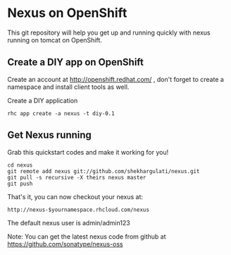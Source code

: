 Nexus on OpenShift
============================

This git repository will help you get up and running quickly with nexus running on tomcat on OpenShift.

Create a DIY app on OpenShift
----------------------------

Create an account at http://openshift.redhat.com/ , don't forget to create a namespace and install client tools as well.

Create a DIY application

    rhc app create -a nexus -t diy-0.1

Get Nexus running
----------------------------
Grab this quickstart codes and make it working for you!

    cd nexus
    git remote add nexus git://github.com/shekhargulati/nexus.git
    git pull -s recursive -X theirs nexus master
    git push

That's it, you can now checkout your nexus at:

    http://nexus-$yournamespace.rhcloud.com/nexus

The default nexus user is admin/admin123

Note: You can get the latest nexus code from github at https://github.com/sonatype/nexus-oss
